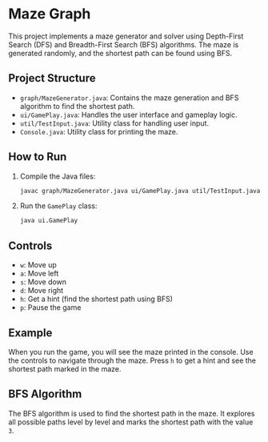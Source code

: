 # Maze Graph

This project implements a maze generator and solver using Depth-First Search (DFS) and Breadth-First Search (BFS) algorithms. The maze is generated randomly, and the shortest path can be found using BFS.

## Project Structure

- `graph/MazeGenerator.java`: Contains the maze generation and BFS algorithm to find the shortest path.
- `ui/GamePlay.java`: Handles the user interface and gameplay logic.
- `util/TestInput.java`: Utility class for handling user input.
- `Console.java`: Utility class for printing the maze.

## How to Run

1. Compile the Java files:
    ```sh
    javac graph/MazeGenerator.java ui/GamePlay.java util/TestInput.java Console.java
    ```

2. Run the `GamePlay` class:
    ```sh
    java ui.GamePlay
    ```

## Controls

- `w`: Move up
- `a`: Move left
- `s`: Move down
- `d`: Move right
- `h`: Get a hint (find the shortest path using BFS)
- `p`: Pause the game

## Example

When you run the game, you will see the maze printed in the console. Use the controls to navigate through the maze. Press `h` to get a hint and see the shortest path marked in the maze.

## BFS Algorithm

The BFS algorithm is used to find the shortest path in the maze. It explores all possible paths level by level and marks the shortest path with the value `3`.

